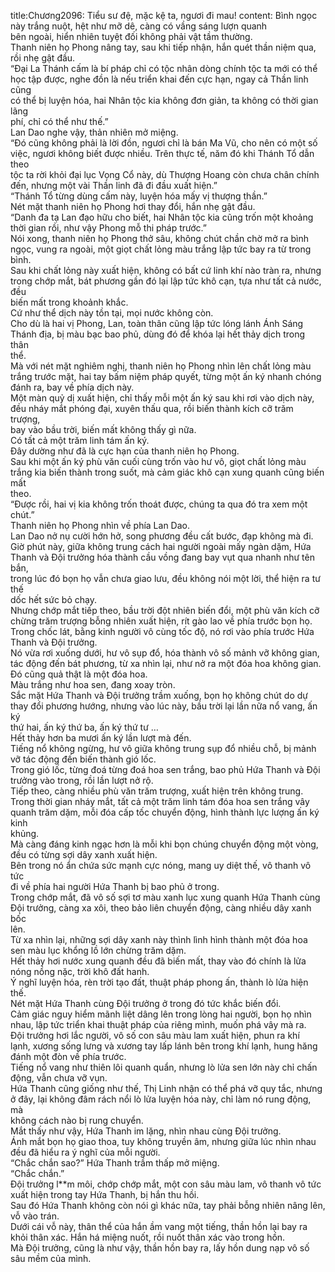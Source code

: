 title:Chương2096: Tiểu sư đệ, mặc kệ ta, ngươi đi mau!
content:
Bình ngọc này trắng nuột, hệt như mỡ dê, càng có vầng sáng lượn quanh<br>bên ngoài, hiển nhiên tuyệt đối không phải vật tầm thường.<br>Thanh niên họ Phong nâng tay, sau khi tiếp nhận, hắn quét thần niệm qua,<br>rồi nhẹ gật đầu.<br>“Đại La Thánh cấm là bí pháp chỉ có tộc nhân dòng chính tộc ta mới có thể<br>học tập được, nghe đồn là nếu triển khai đến cực hạn, ngay cả Thần linh cũng<br>có thể bị luyện hóa, hai Nhân tộc kia không đơn giản, ta không có thời gian lãng<br>phí, chỉ có thể như thế.”<br>Lan Dao nghe vậy, thản nhiên mở miệng.<br>“Đó cũng không phải là lời đồn, ngươi chỉ là bán Ma Vũ, cho nên có một số<br>việc, ngươi không biết được nhiều. Trên thực tế, năm đó khi Thánh Tổ dẫn theo<br>tộc ta rời khỏi đại lục Vọng Cổ này, dù Thượng Hoang còn chưa chân chính<br>đến, nhưng một vài Thần linh đã đi đầu xuất hiện.”<br>“Thánh Tổ từng dùng cấm này, luyện hóa mấy vị thượng thần.”<br>Nét mặt thanh niên họ Phong hơi thay đổi, hắn nhẹ gật đầu.<br>“Danh đa tạ Lan đạo hữu cho biết, hai Nhân tộc kia cũng trốn một khoảng<br>thời gian rồi, như vậy Phong mỗ thi pháp trước.”<br>Nói xong, thanh niên họ Phong thở sâu, không chút chần chờ mở ra bình<br>ngọc, vung ra ngoài, một giọt chất lỏng màu trắng lập tức bay ra từ trong bình.<br>Sau khi chất lỏng này xuất hiện, không có bất cứ linh khí nào tràn ra, nhưng<br>trong chớp mắt, bát phương gần đó lại lập tức khô cạn, tựa như tất cả nước, đều<br>biến mất trong khoảnh khắc.<br>Cứ như thể dịch này tồn tại, mọi nước không còn.<br>Cho dù là hai vị Phong, Lan, toàn thân cũng lập tức lóng lánh Ánh Sáng<br>Thánh địa, bị màu bạc bao phủ, dùng đó để khóa lại hết thảy dịch trong thân<br>thể.<br>Mà với nét mặt nghiêm nghị, thanh niên họ Phong nhìn lên chất lỏng màu<br>trắng trước mặt, hai tay bấm niệm pháp quyết, từng một ấn ký nhanh chóng<br>đánh ra, bay về phía dịch này.<br>Một màn quỷ dị xuất hiện, chỉ thấy mỗi một ấn ký sau khi rơi vào dịch này,<br>đều nháy mắt phóng đại, xuyên thấu qua, rồi biến thành kích cỡ trăm trượng,<br>bay vào bầu trời, biến mất không thấy gì nữa.<br>Có tất cả một trăm linh tám ấn ký.<br>Đây dường như đã là cực hạn của thanh niên họ Phong.<br>Sau khi một ấn ký phù văn cuối cùng trốn vào hư vô, giọt chất lỏng màu<br>trắng kia biến thành trong suốt, mà cảm giác khô cạn xung quanh cũng biến mất<br>theo.<br>“Được rồi, hai vị kia không trốn thoát được, chúng ta qua đó tra xem một<br>chút.”<br>Thanh niên họ Phong nhìn về phía Lan Dao.<br>Lan Dao nở nụ cười hớn hở, song phương đều cất bước, đạp không mà đi.<br>Giờ phút này, giữa không trung cách hai người ngoài mấy ngàn dặm, Hứa<br>Thanh và Đội trưởng hóa thành cầu vồng đang bay vụt qua nhanh như tên bắn,<br>trong lúc đó bọn họ vẫn chưa giao lưu, đều không nói một lời, thể hiện ra tư thế<br>dốc hết sức bỏ chạy.<br>Nhưng chớp mắt tiếp theo, bầu trời đột nhiên biến đổi, một phù văn kích cỡ<br>chừng trăm trượng bỗng nhiên xuất hiện, rít gào lao về phía trước bọn họ.<br>Trong chốc lát, bằng kinh người vô cùng tốc độ, nó rơi vào phía trước Hứa<br>Thanh và Đội trưởng.<br>Nó vừa rơi xuống dưới, hư vô sụp đổ, hóa thành vô số mảnh vỡ không gian,<br>tác động đến bát phương, từ xa nhìn lại, như nở ra một đóa hoa không gian.<br>Đó cũng quả thật là một đóa hoa.<br>Màu trắng như hoa sen, đang xoay tròn.<br>Sắc mặt Hứa Thanh và Đội trưởng trầm xuống, bọn họ không chút do dự<br>thay đổi phương hướng, nhưng vào lúc này, bầu trời lại lần nữa nổ vang, ấn ký<br>thứ hai, ấn ký thứ ba, ấn ký thứ tư …<br>Hết thảy hơn ba mươi ấn ký lần lượt mà đến.<br>Tiếng nổ không ngừng, hư vô giữa không trung sụp đổ nhiều chỗ, bị mảnh<br>vỡ tác động đến biến thành gió lốc.<br>Trong gió lốc, từng đoá từng đoá hoa sen trắng, bao phủ Hứa Thanh và Đội<br>trưởng vào trong, rồi lần lượt nở rộ.<br>Tiếp theo, càng nhiều phù văn trăm trượng, xuất hiện trên không trung.<br>Trong thời gian nháy mắt, tất cả một trăm linh tám đóa hoa sen trắng vây<br>quanh trăm dặm, mỗi đóa cấp tốc chuyển động, hình thành lực lượng ấn ký kinh<br>khủng.<br>Mà càng đáng kinh ngạc hơn là mỗi khi bọn chúng chuyển động một vòng,<br>đều có từng sợi dây xanh xuất hiện.<br>Bên trong nó ẩn chứa sức mạnh cực nóng, mang uy diệt thế, vô thanh vô tức<br>đi về phía hai người Hứa Thanh bị bao phủ ở trong.<br>Trong chớp mắt, đã vô số sợi tơ màu xanh lục xung quanh Hứa Thanh cùng<br>Đội trưởng, càng xa xôi, theo bảo liên chuyển động, càng nhiều dây xanh bốc<br>lên.<br>Từ xa nhìn lại, những sợi dây xanh này thình lình hình thành một đóa hoa<br>sen màu lục khổng lồ lớn chừng trăm dặm.<br>Hết thảy hơi nước xung quanh đều đã biến mất, thay vào đó chính là lửa<br>nóng nồng nặc, trời khô đất hanh.<br>Ý nghĩ luyện hóa, rèn trời tạo đất, thuật pháp phong ấn, thành lò lửa hiện<br>thế.<br>Nét mặt Hứa Thanh cùng Đội trưởng ở trong đó tức khắc biến đổi.<br>Cảm giác nguy hiểm mãnh liệt dâng lên trong lòng hai người, bọn họ nhìn<br>nhau, lập tức triển khai thuật pháp của riêng mình, muốn phá vây mà ra.<br>Đội trưởng hơi lắc người, vô số con sâu màu lam xuất hiện, phun ra khí<br>lạnh, xương sống lưng và xương tay lấp lánh bên trong khí lạnh, hung hăng<br>đánh một đòn về phía trước.<br>Tiếng nổ vang như thiên lôi quanh quẩn, nhưng lò lửa sen lớn này chỉ chấn<br>động, vẫn chưa vỡ vụn.<br>Hứa Thanh cũng giống như thế, Thị Linh nhận có thể phá vỡ quy tắc, nhưng<br>ở đây, lại không đâm rách nổi lò lửa luyện hóa này, chỉ làm nó rung động, mà<br>không cách nào bị rung chuyển.<br>Mắt thấy như vậy, Hứa Thanh im lặng, nhìn nhau cùng Đội trưởng.<br>Ánh mắt bọn họ giao thoa, tuy không truyền âm, nhưng giữa lúc nhìn nhau<br>đều đã hiểu ra ý nghĩ của mỗi người.<br>“Chắc chắn sao?” Hứa Thanh trầm thấp mở miệng.<br>“Chắc chắn.”<br>Đội trưởng l**m môi, chớp chớp mắt, một con sâu màu lam, vô thanh vô tức<br>xuất hiện trong tay Hứa Thanh, bị hắn thu hồi.<br>Sau đó Hứa Thanh không còn nói gì khác nữa, tay phải bỗng nhiên nâng lên,<br>vỗ vào trán.<br>Dưới cái vỗ này, thân thể của hắn ầm vang một tiếng, thần hồn lại bay ra<br>khỏi thân xác. Hắn há miệng nuốt, rồi nuốt thân xác vào trong hồn.<br>Mà Đội trưởng, cũng là như vậy, thần hồn bay ra, lấy hồn dung nạp vô số<br>sâu mềm của mình.